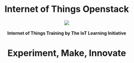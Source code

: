 <h1><center><b>Internet of Things Openstack</b></center></h1>

<center><img src="https://pbs.twimg.com/media/ChA-gj0UcAQ94Pr.png"></center>
<br>

<center><b>Internet of Things Training by The IoT Learning Initiative</b></center>

<center><h1><b>Experiment, Make, Innovate</b></h1></center>
